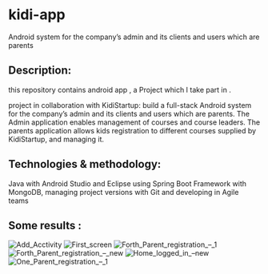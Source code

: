 # kidi-app
Android system for the company’s admin and its clients and users which are parents

## Description:
this repository contains android app , a Project which I take part in .

project in collaboration with KidiStartup: build a full-stack Android system for the company’s admin and its clients and users which are parents. The Admin application enables management of courses and course leaders. The parents application allows kids registration to different courses supplied by KidiStartup, and managing it.

## Technologies & methodology:
Java with Android Studio and Eclipse using Spring Boot Framework with MongoDB, managing project versions with Git and developing in Agile teams 

## Some results :
![Add_Acctivity](https://user-images.githubusercontent.com/31912809/187548198-ab6abba7-4ef4-41cd-85bd-f2aa2a55ac0c.png)
![First_screen](https://user-images.githubusercontent.com/31912809/187548202-459ea5b6-e8f9-4d35-bad3-0b42ad5baff8.png)
![Forth_Parent_registration_–_1](https://user-images.githubusercontent.com/31912809/187548203-44b4575c-844d-47c1-919a-81a6fefac748.png)
![Forth_Parent_registration_–_new](https://user-images.githubusercontent.com/31912809/187548206-b062396a-454f-4852-9dab-7fabf1c833ba.png)
![Home_logged_in_–new](https://user-images.githubusercontent.com/31912809/187548207-49302741-e13d-478e-9969-3f3d8d3c7fe6.png)
![One_Parent_registration_–_1](https://user-images.githubusercontent.com/31912809/187548210-4a56b432-0623-4a95-9b83-88299cacf80e.png)
